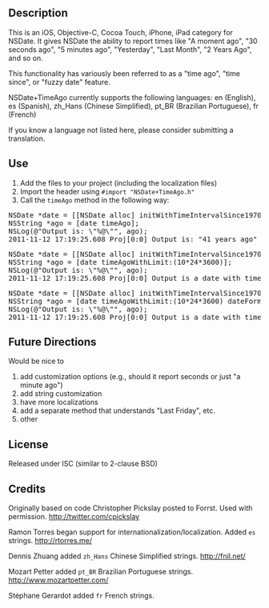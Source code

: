 ## Description

This is an iOS, Objective-C, Cocoa Touch, iPhone, iPad category for NSDate. It gives NSDate the ability to report times like "A moment ago", "30 seconds ago", "5 minutes ago", "Yesterday", "Last Month", "2 Years Ago", and so on.

This functionality has variously been referred to as a "time ago", "time since", or "fuzzy date" feature.

NSDate+TimeAgo currently supports the following languages: en (English), es (Spanish), zh_Hans (Chinese Simplified), pt_BR (Brazilian Portuguese), fr (French)

If you know a language not listed here, please consider submitting a translation.

## Use

1.  Add the files to your project (including the localization files)
2.  Import the header using  `#import "NSDate+TimeAgo.h"`
3.  Call the `timeAgo` method in the following way:

<pre>
NSDate *date = [[NSDate alloc] initWithTimeIntervalSince1970:0]
NSString *ago = [date timeAgo];
NSLog(@"Output is: \"%@\"", ago);
2011-11-12 17:19:25.608 Proj[0:0] Output is: "41 years ago"
</pre>

<pre>
NSDate *date = [[NSDate alloc] initWithTimeIntervalSince1970:0]
NSString *ago = [date timeAgoWithLimit:(10*24*3600)];
NSLog(@"Output is: \"%@\"", ago);
2011-11-12 17:19:25.608 Proj[0:0] Output is a date with time and FullStyle
</pre>

<pre>
NSDate *date = [[NSDate alloc] initWithTimeIntervalSince1970:0]
NSString *ago = [date timeAgoWithLimit:(10*24*3600) dateFormat:NSDateFormatterFullStyle andTimeFormat:NSDateFormatterNoStyle];
NSLog(@"Output is: \"%@\"", ago);
2011-11-12 17:19:25.608 Proj[0:0] Output is a date with time and styles you specify
</pre>

## Future Directions

Would be nice to

1.  add customization options (e.g., should it report seconds or just "a minute ago") 
2.  add string customization
3.  have more localizations
4.  add a separate method that understands "Last Friday", etc.
5.  other

## License

Released under ISC (similar to 2-clause BSD)

## Credits

Originally based on code Christopher Pickslay posted to Forrst. Used with permission. http://twitter.com/cpickslay 

Ramon Torres began support for internationalization/localization. Added `es` strings. http://rtorres.me/

Dennis Zhuang added `zh_Hans` Chinese Simplified strings. http://fnil.net/

Mozart Petter added `pt_BR` Brazilian Portuguese strings. http://www.mozartpetter.com/

Stéphane Gerardot added `fr` French strings.
